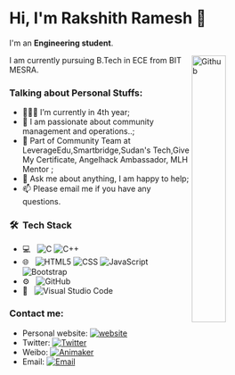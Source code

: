 # Hi, I'm Rakshith Ramesh 🐐

I'm an **Engineering student**.

<img width="35%" align="right" alt="Github" src="https://user-images.githubusercontent.com/48678280/88862734-4903af80-d201-11ea-968b-9c939d88a37c.gif" />

I am currently pursuing B.Tech in ECE from BIT MESRA.

### Talking about Personal Stuffs:

- 👨🏽‍💻 I’m currently in 4th year; 
- 🤔 I am passionate about community management and operations..;
- 💼 Part of Community Team at LeverageEdu,Smartbridge,Sudan's Tech,Give My Certificate, Angelhack Ambassador, MLH Mentor ;
- 💬 Ask me about anything, I am happy to help;
- 📫 Please email me if you have any questions.

<h3> 🛠 &nbsp;Tech Stack</h3>

- 💻 &nbsp;
![C](https://img.shields.io/badge/-C-333333?style=flat&logo=C%2B%2B&logoColor=007396)
![C++](https://img.shields.io/badge/-C++-333333?style=flat&logo=C%2B%2B&logoColor=00599C)
- 🌐 &nbsp;
![HTML5](https://img.shields.io/badge/-HTML5-333333?style=flat&logo=HTML5)
![CSS](https://img.shields.io/badge/-CSS-333333?style=flat&logo=CSS3&logoColor=1572B6)
![JavaScript](https://img.shields.io/badge/-JavaScript-333333?style=flat&logo=javascript)
![Bootstrap](https://img.shields.io/badge/-Bootstrap-333333?style=flat&logo=bootstrap&logoColor=563D7C)
- ⚙️ &nbsp;
![GitHub](https://img.shields.io/badge/-GitHub-333333?style=flat&logo=github)
- 🔧 &nbsp;
![Visual Studio Code](https://img.shields.io/badge/-Visual%20Studio%20Code-333333?style=flat&logo=visual-studio-code&logoColor=007ACC)

### Contact me:

- Personal website: [![website](https://img.shields.io/badge/https://rakshith10-portfolio.app/-3693F3?style=flat-square&logo=icloud&logoColor=white)](https://rakshith10-portfolio.netlify.app/)
- Twitter: [![Twitter](https://img.shields.io/badge/@RakshithRames18-1DA1F2?style=flat-square&logo=twitter&logoColor=white)](https://twitter.com/RakshithRames18) 
- Weibo: [![Animaker](https://img.shields.io/badge/@Rakshith_Ramesh-E6162D?style=flat-square&logo=sina-animaker&logoColor=white)](https://app.animaker.com/animo/M4GZJNBkNic19FWP/)
- Email: [![Email](https://img.shields.io/badge/communitymanagerrakshith@gmail.com-D14836?style=flat-square&logo=gmail&logoColor=white)](mailto:https://app.animaker.com/animo/M4GZJNBkNic19FWP/)

